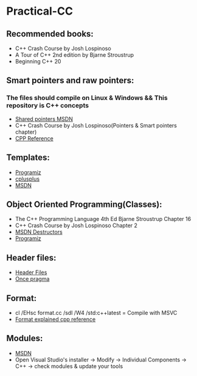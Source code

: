 # Practical-CC
## Recommended books:
* C++ Crash Course by Josh Lospinoso
* A Tour of C++ 2nd edition by Bjarne Stroustrup
* Beginning C++ 20

## Smart pointers and raw pointers:
### The files should compile on Linux & Windows && This repository is C++ concepts
* [Shared pointers MSDN](https://docs.microsoft.com/en-us/cpp/standard-library/shared-ptr-class?view=msvc-160)
* C++ Crash Course by Josh Lospinoso(Pointers & Smart pointers chapter)
* [CPP Reference](https://en.cppreference.com/w/)

## Templates:
* [Programiz](https://www.programiz.com/cpp-programming/templates)
* [cplusplus](https://www.cplusplus.com/doc/oldtutorial/templates/)
* [MSDN](https://docs.microsoft.com/en-us/cpp/cpp/templates-cpp?view=msvc-160)

## Object Oriented Programming(Classes):
* The C++ Programming Language 4th Ed Bjarne Stroustrup Chapter 16
* C++ Crash Course by Josh Lospinoso Chapter 2
* [MSDN Destructors](https://docs.microsoft.com/en-us/cpp/cpp/destructors-cpp?view=msvc-160)
* [Programiz](https://www.programiz.com/cpp-programming/object-class)

## Header files:
* [Header Files](https://docs.microsoft.com/en-us/cpp/cpp/header-files-cpp?view=msvc-160)
* [Once pragma](https://docs.microsoft.com/en-us/cpp/preprocessor/once?view=msvc-160)

## Format:
* cl /EHsc format.cc /sdl /W4 /std:c++latest = Compile with MSVC
* [Format explained cpp reference](https://en.cppreference.com/w/cpp/utility/format/format)

## Modules:
* [MSDN](https://docs.microsoft.com/en-us/cpp/cpp/modules-cpp?view=msvc-160)
* Open Visual Studio's installer -> Modify -> Individual Components -> C++ -> check modules & update your tools
